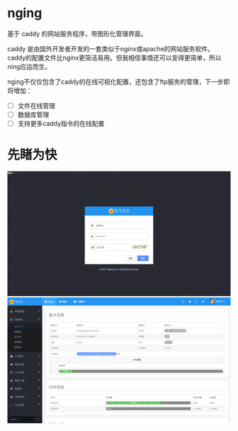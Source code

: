 # nging
基于 caddy 的网站服务程序，带图形化管理界面。

caddy 是由国外开发者开发的一套类似于nginx或apache的网站服务软件。
caddy的配置文件比nginx更简洁易用。但我相信事情还可以变得更简单，所以ning应运而生。

nging不仅仅包含了caddy的在线可视化配置，还包含了ftp服务的管理，下一步即将增加：

- [ ] 文件在线管理
- [ ] 数据库管理
- [ ] 支持更多caddy指令的在线配置

# 先睹为快
[![](https://github.com/admpub/caddyui/blob/master/preview/preview_login.png)](https://github.com/admpub/caddyui/blob/master/preview/preview_login.png)
[![](https://github.com/admpub/caddyui/blob/master/preview/preview_sysinfo.png)](https://github.com/admpub/caddyui/blob/master/preview/preview_sysinfo.png)